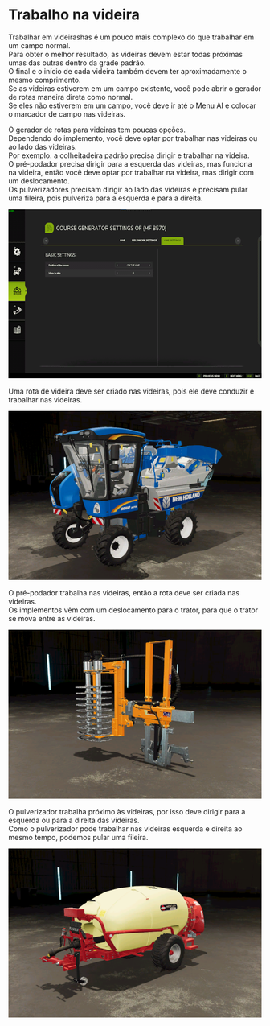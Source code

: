 # Trabalho na videira
  
Trabalhar em videirashas é um pouco mais complexo do que trabalhar em um campo normal.  
Para obter o melhor resultado, as videiras devem estar todas próximas umas das outras dentro da grade padrão.  
O final e o início de cada videira também devem ter aproximadamente o mesmo comprimento.  
Se as videiras estiverem em um campo existente, você pode abrir o gerador de rotas maneira direta como normal.  
Se eles não estiverem em um campo, você deve ir até o Menu AI e colocar o marcador de campo nas videiras.    


  
O gerador de rotas para videiras tem poucas opções.  
Dependendo do implemento, você deve optar por trabalhar nas videiras ou ao lado das videiras.  
Por exemplo. a colheitadeira padrão precisa dirigir e trabalhar na videira.  
      O pré-podador precisa dirigir para a esquerda das videiras, mas funciona na videira, então você deve optar por trabalhar na videira, mas dirigir com um deslocamento.  
      Os pulverizadores precisam dirigir ao lado das videiras e precisam pular uma fileira, pois pulveriza para a esquerda e para a direita.  


![Image](../assets/images/vineworkgen_0_0_765_510.png)

  
Uma rota de videira deve ser criado nas videiras, pois ele deve conduzir e trabalhar nas videiras.  


![Image](../assets/images/vineworkharvest_0_0_765_510.png)

  
O pré-podador trabalha nas videiras, então a rota deve ser criada nas videiras.  
Os implementos vêm com um deslocamento para o trator, para que o trator se mova entre as videiras.  


![Image](../assets/images/vineworkpruner_0_0_765_510.png)

  
O pulverizador trabalha próximo às videiras, por isso deve dirigir para a esquerda ou para a direita das videiras.  
Como o pulverizador pode trabalhar nas videiras esquerda e direita ao mesmo tempo, podemos pular uma fileira.  


![Image](../assets/images/vineworkspray_0_0_765_510.png)

